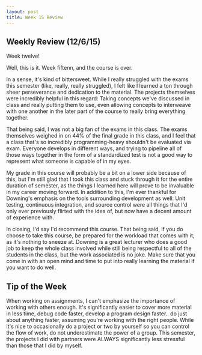 ```yaml
---
layout: post
title: Week 15 Review
---
```


## Weekly Review (12/6/15)

Week twelve!

Well, this is it. Week fiftenn, and the course is over.

In a sense, it's kind of bittersweet. While I really struggled with the exams this semester (like, really, really struggled), I felt like I learned a ton through sheer perseverance and dedication to the material. The projects themselves were incredibly helpful in this regard: Taking concepts we've discussed in class and really putting them to use, even allowing concepts to interweave with one another in the later part of the course to really bring everything together.

That being said, I was not a big fan of the exams in this class. The exams themselves weighed in on 44% of the final grade in this class, and I feel that a class that's so incredibly programming-heavy shouldn't be evaluated via exam. Everyone develops in different ways, and trying to pipeline all of those ways together in the form of a standardized test is not a good way to represent what someone is capable of in my eyes. 

My grade in this course will probably be a bit on a lower side because of this, but I'm still glad that I took this class and stuck through it for the entire duration of semester, as the things I learned here will prove to be invaluable in my career moving forward. In addition to this, I'm ever thankful for Downing's emphasis on the tools surrounding development as well: Unit testing, continuous integration, and source control were all things that I'd only ever previously flirted with the idea of, but now have a decent amount of experience with.

In closing, I'd say I'd recommend this course. That being said, if you do choose to take this course, be prepared for the workload that comes with it, as it's nothing to sneeze at. Downing is a great lecturer who does a good job to keep the whole class involved while still being respectful to all of the students in the class, but the work associated is no joke. Make sure that you come in with an open mind and time to put into really learning the material if you want to do well. 

## Tip of the Week 

When working on assignments, I can't emphasize the importance of working with others enough. It's significantly easier to cover more material in less time, debug code faster, develop a program design faster.. do just about anything faster, assuming you're working with the right people. While it's nice to occasionally do a project or two by yourself so you can control the flow of work, do not underestimate the power of a group. This semester, the projects I did with partners were ALWAYS significantly less stressful than those that I did by myself. 